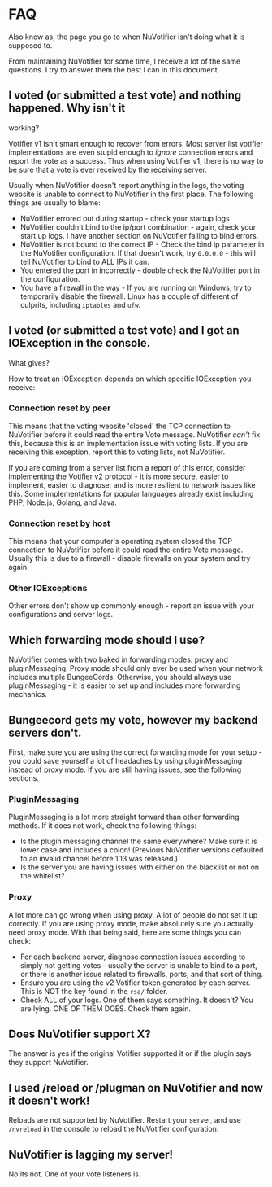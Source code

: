 # FAQ

Also know as, the page you go to when NuVotifier isn't doing what it is supposed to.

From maintaining NuVotifier for some time, I receive a lot of the same
questions. I try to answer them the best I can in this document.

## I voted (or submitted a test vote) and nothing happened. Why isn't it
working?

Votifier v1 isn't smart enough to recover from errors. Most server list votifier
implementations are even stupid enough to _ignore_ connection errors and report
the vote as a success. Thus when using Votifier v1, there is no way to be sure
that a vote is ever received by the receiving server.

Usually when NuVotifier doesn't report anything in the logs, the voting website
is unable to connect to NuVotifier in the first place. The following things are
usually to blame:

+ NuVotifier errored out during startup - check your startup logs
+ NuVotifier couldn't bind to the ip/port combination - again, check your start
  up logs. I have another section on NuVotifier failing to bind errors.
+ NuVotifier is not bound to the correct IP - Check the bind ip parameter in the
  NuVotifier configuration. If that doesn't work, try `0.0.0.0` - this will tell
  NuVotifier to bind to ALL IPs it can.
+ You entered the port in incorrectly - double check the NuVotifier port in the
  configuration.
+ You have a firewall in the way - If you are running on Windows, try to
  temporarily disable the firewall. Linux has a couple of different of culprits,
  including `iptables` and `ufw`.

## I voted (or submitted a test vote) and I got an IOException in the console.
What gives?

How to treat an IOException depends on which specific IOException you receive:

### Connection reset by peer

This means that the voting website 'closed' the TCP connection to NuVotifier
before it could read the entire Vote message. NuVotifier _can't_ fix this,
because this is an implementation issue with voting lists. If you are receiving
this exception, report this to voting lists, not NuVotifier. 

If you are coming from a server list from a report of this error, consider
implementing the Votifier v2 protocol - it is more secure, easier to implement,
easier to diagnose, and is more resilient to network issues like this. Some
implementations for popular languages already exist including PHP, Node.js,
Golang, and Java.

### Connection reset by host

This means that your computer's operating system closed the TCP connection to
NuVotifier before it could read the entire Vote message. Usually this is due to
a firewall - disable firewalls on your system and try again.

### Other IOExceptions

Other errors don't show up commonly enough - report an issue with your
configurations and server logs.

## Which forwarding mode should I use?

NuVotifier comes with two baked in forwarding modes: proxy and pluginMessaging.
Proxy mode should only ever be used when your network includes multiple
BungeeCords. Otherwise, you should always use pluginMessaging - it is easier to
set up and includes more forwarding mechanics.

## Bungeecord gets my vote, however my backend servers don't.

First, make sure you are using the correct forwarding mode for your setup - you
could save yourself a lot of headaches by using pluginMessaging instead of proxy
mode. If you are still having issues, see the following sections.

### PluginMessaging

PluginMessaging is a lot more straight forward than other forwarding methods. If
it does not work, check the following things:

+ Is the plugin messaging channel the same everywhere? Make sure it is lower
  case and includes a colon! (Previous NuVotifier versions defaulted to an
  invalid channel before 1.13 was released.)
+ Is the server you are having issues with either on the blacklist or not on the
  whitelist?

### Proxy

A lot more can go wrong when using proxy. A lot of people do not set it up
correctly. If you are using proxy mode, make absolutely sure you actually need
proxy mode. With that being said, here are some things you can check:

+ For each backend server, diagnose connection issues according to simply not
  getting votes - usually the server is unable to bind to a port, or there is
  another issue related to firewalls, ports, and that sort of thing.
+ Ensure you are using the v2 Votifier token generated by each server. This is
  NOT the key found in the `rsa/` folder.
+ Check ALL of your logs. One of them says something. It doesn't? You are lying.
  ONE OF THEM DOES. Check them again.

## Does NuVotifier support X?

The answer is yes if the original Votifier supported it or if the plugin says
they support NuVotifier.

## I used /reload or /plugman on NuVotifier and now it doesn't work!

Reloads are not supported by NuVotifier. Restart your server, and use
`/nvreload` in the console to reload the NuVotifier configuration. 

## NuVotifier is lagging my server!

No its not. One of your vote listeners is.
